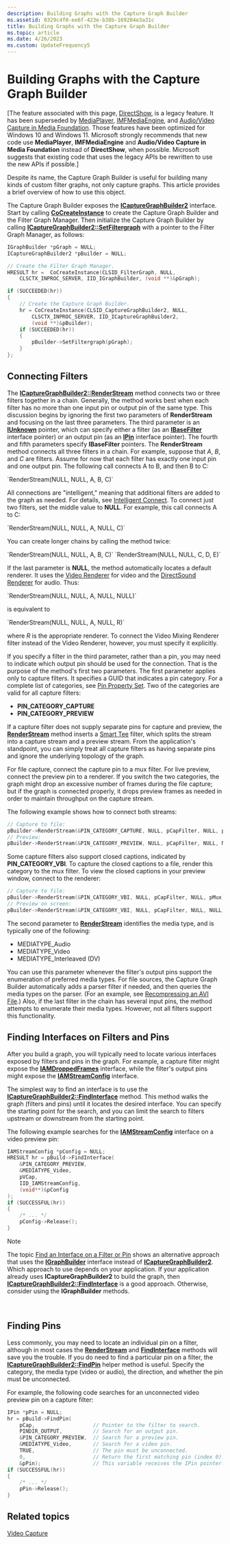 ```yaml
---
description: Building Graphs with the Capture Graph Builder
ms.assetid: 0329c4f0-ee6f-423e-b38b-169204e3a31c
title: Building Graphs with the Capture Graph Builder
ms.topic: article
ms.date: 4/26/2023
ms.custom: UpdateFrequency5
---
```


# Building Graphs with the Capture Graph Builder

\[The feature associated with this page, [DirectShow](/windows/win32/directshow/directshow), is a legacy feature. It has been superseded by [MediaPlayer](/uwp/api/Windows.Media.Playback.MediaPlayer), [IMFMediaEngine](/windows/win32/api/mfmediaengine/nn-mfmediaengine-imfmediaengine), and [Audio/Video Capture in Media Foundation](windows/win32/medfound/audio-video-capture-in-media-foundation). Those features have been optimized for Windows 10 and Windows 11. Microsoft strongly recommends that new code use **MediaPlayer**, **IMFMediaEngine** and **Audio/Video Capture in Media Foundation** instead of **DirectShow**, when possible. Microsoft suggests that existing code that uses the legacy APIs be rewritten to use the new APIs if possible.\]

Despite its name, the Capture Graph Builder is useful for building many kinds of custom filter graphs, not only capture graphs. This article provides a brief overview of how to use this object.

The Capture Graph Builder exposes the [**ICaptureGraphBuilder2**](/windows/desktop/api/Strmif/nn-strmif-icapturegraphbuilder2) interface. Start by calling [**CoCreateInstance**](/windows/desktop/api/combaseapi/nf-combaseapi-cocreateinstance) to create the Capture Graph Builder and the Filter Graph Manager. Then initialize the Capture Graph Builder by calling [**ICaptureGraphBuilder2::SetFiltergraph**](/windows/desktop/api/Strmif/nf-strmif-icapturegraphbuilder2-setfiltergraph) with a pointer to the Filter Graph Manager, as follows:


```C++
IGraphBuilder *pGraph = NULL;
ICaptureGraphBuilder2 *pBuilder = NULL;

// Create the Filter Graph Manager.
HRESULT hr =  CoCreateInstance(CLSID_FilterGraph, NULL,
    CLSCTX_INPROC_SERVER, IID_IGraphBuilder, (void **)&pGraph);

if (SUCCEEDED(hr))
{
    // Create the Capture Graph Builder.
    hr = CoCreateInstance(CLSID_CaptureGraphBuilder2, NULL,
        CLSCTX_INPROC_SERVER, IID_ICaptureGraphBuilder2, 
        (void **)&pBuilder);
    if (SUCCEEDED(hr))
    {
        pBuilder->SetFiltergraph(pGraph);
    }
};
```



## Connecting Filters

The [**ICaptureGraphBuilder2::RenderStream**](/windows/desktop/api/Strmif/nf-strmif-icapturegraphbuilder2-renderstream) method connects two or three filters together in a chain. Generally, the method works best when each filter has no more than one input pin or output pin of the same type. This discussion begins by ignoring the first two parameters of **RenderStream** and focusing on the last three parameters. The third parameter is an [**IUnknown**](/windows/desktop/api/unknwn/nn-unknwn-iunknown) pointer, which can specify either a filter (as an [**IBaseFilter**](/windows/desktop/api/Strmif/nn-strmif-ibasefilter) interface pointer) or an output pin (as an [**IPin**](/windows/desktop/api/Strmif/nn-strmif-ipin) interface pointer). The fourth and fifth parameters specify **IBaseFilter** pointers. The **RenderStream** method connects all three filters in a chain. For example, suppose that *A*, *B*, and *C* are filters. Assume for now that each filter has exactly one input pin and one output pin. The following call connects A to B, and then B to C:

<dl> `RenderStream(NULL, NULL, A, B, C)`  
</dl>

All connections are "intelligent," meaning that additional filters are added to the graph as needed. For details, see [Intelligent Connect](intelligent-connect.md). To connect just two filters, set the middle value to **NULL**. For example, this call connects A to C:

<dl> `RenderStream(NULL, NULL, A, NULL, C)`  
</dl>

You can create longer chains by calling the method twice:

<dl> `RenderStream(NULL, NULL, A, B, C)`  
`RenderStream(NULL, NULL, C, D, E)`  
</dl>

If the last parameter is **NULL**, the method automatically locates a default renderer. It uses the [Video Renderer](video-renderer-filter.md) for video and the [DirectSound Renderer](directsound-renderer-filter.md) for audio. Thus:

<dl> `RenderStream(NULL, NULL, A, NULL, NULL)`  
</dl>

is equivalent to

<dl> `RenderStream(NULL, NULL, A, NULL, R)`  
</dl>

where *R* is the appropriate renderer. To connect the Video Mixing Renderer filter instead of the Video Renderer, however, you must specify it explicitly.

If you specify a filter in the third parameter, rather than a pin, you may need to indicate which output pin should be used for the connection. That is the purpose of the method's first two parameters. The first parameter applies only to capture filters. It specifies a GUID that indicates a pin category. For a complete list of categories, see [Pin Property Set](pin-property-set.md). Two of the categories are valid for all capture filters:

-   **PIN\_CATEGORY\_CAPTURE**
-   **PIN\_CATEGORY\_PREVIEW**

If a capture filter does not supply separate pins for capture and preview, the [**RenderStream**](/windows/desktop/api/Strmif/nf-strmif-icapturegraphbuilder2-renderstream) method inserts a [Smart Tee](smart-tee-filter.md) filter, which splits the stream into a capture stream and a preview stream. From the application's standpoint, you can simply treat all capture filters as having separate pins and ignore the underlying topology of the graph.

For file capture, connect the capture pin to a mux filter. For live preview, connect the preview pin to a renderer. If you switch the two categories, the graph might drop an excessive number of frames during the file capture; but if the graph is connected properly, it drops preview frames as needed in order to maintain throughput on the capture stream.

The following example shows how to connect both streams:


```C++
// Capture to file:
pBuilder->RenderStream(&PIN_CATEGORY_CAPTURE, NULL, pCapFilter, NULL, pMux);
// Preview:
pBuilder->RenderStream(&PIN_CATEGORY_PREVIEW, NULL, pCapFilter, NULL, NULL);
```



Some capture filters also support closed captions, indicated by **PIN\_CATEGORY\_VBI**. To capture the closed captions to a file, render this category to the mux filter. To view the closed captions in your preview window, connect to the renderer:


```C++
// Capture to file:
pBuilder->RenderStream(&PIN_CATEGORY_VBI, NULL, pCapFilter, NULL, pMux);
// Preview on screen:
pBuilder->RenderStream(&PIN_CATEGORY_VBI, NULL, pCapFilter, NULL, NULL);
```



The second parameter to [**RenderStream**](/windows/desktop/api/Strmif/nf-strmif-icapturegraphbuilder2-renderstream) identifies the media type, and is typically one of the following:

-   MEDIATYPE\_Audio
-   MEDIATYPE\_Video
-   MEDIATYPE\_Interleaved (DV)

You can use this parameter whenever the filter's output pins support the enumeration of preferred media types. For file sources, the Capture Graph Builder automatically adds a parser filter if needed, and then queries the media types on the parser. (For an example, see [Recompressing an AVI File](recompressing-an-avi-file.md).) Also, if the last filter in the chain has several input pins, the method attempts to enumerate their media types. However, not all filters support this functionality.

## Finding Interfaces on Filters and Pins

After you build a graph, you will typically need to locate various interfaces exposed by filters and pins in the graph. For example, a capture filter might expose the [**IAMDroppedFrames**](/windows/desktop/api/Strmif/nn-strmif-iamdroppedframes) interface, while the filter's output pins might expose the [**IAMStreamConfig**](/windows/desktop/api/Strmif/nn-strmif-iamstreamconfig) interface.

The simplest way to find an interface is to use the [**ICaptureGraphBuilder2::FindInterface**](/windows/desktop/api/Strmif/nf-strmif-icapturegraphbuilder2-findinterface) method. This method walks the graph (filters and pins) until it locates the desired interface. You can specify the starting point for the search, and you can limit the search to filters upstream or downstream from the starting point.

The following example searches for the [**IAMStreamConfig**](/windows/desktop/api/Strmif/nn-strmif-iamstreamconfig) interface on a video preview pin:


```C++
IAMStreamConfig *pConfig = NULL;
HRESULT hr = pBuild->FindInterface(
    &PIN_CATEGORY_PREVIEW, 
    &MEDIATYPE_Video,
    pVCap, 
    IID_IAMStreamConfig, 
    (void**)&pConfig
);
if (SUCCESSFUL(hr))
{
    /* ... */
    pConfig->Release();
}
```



> [!Note]  
> The topic [Find an Interface on a Filter or Pin](find-an-interface-on-a-filter-or-pin.md) shows an alternative approach that uses the [**IGraphBuilder**](/windows/desktop/api/Strmif/nn-strmif-igraphbuilder) interface instead of [**ICaptureGraphBuilder2**](/windows/desktop/api/Strmif/nn-strmif-icapturegraphbuilder2). Which approach to use depends on your application. If your application already uses **ICaptureGraphBuilder2** to build the graph, then [**ICaptureGraphBuilder2::FindInterface**](/windows/desktop/api/Strmif/nf-strmif-icapturegraphbuilder2-findinterface) is a good approach. Otherwise, consider using the **IGraphBuilder** methods.

 

## Finding Pins

Less commonly, you may need to locate an individual pin on a filter, although in most cases the [**RenderStream**](/windows/desktop/api/Strmif/nf-strmif-icapturegraphbuilder2-renderstream) and [**FindInterface**](/windows/desktop/api/Strmif/nf-strmif-icapturegraphbuilder2-findinterface) methods will save you the trouble. If you do need to find a particular pin on a filter, the [**ICaptureGraphBuilder2::FindPin**](/windows/desktop/api/Strmif/nf-strmif-icapturegraphbuilder2-findpin) helper method is useful. Specify the category, the media type (video or audio), the direction, and whether the pin must be unconnected.

For example, the following code searches for an unconnected video preview pin on a capture filter:


```C++
IPin *pPin = NULL;
hr = pBuild->FindPin(
    pCap,                   // Pointer to the filter to search.
    PINDIR_OUTPUT,          // Search for an output pin.
    &PIN_CATEGORY_PREVIEW,  // Search for a preview pin.
    &MEDIATYPE_Video,       // Search for a video pin.
    TRUE,                   // The pin must be unconnected. 
    0,                      // Return the first matching pin (index 0).
    &pPin);                 // This variable receives the IPin pointer.
if (SUCCESSFUL(hr))
{
    /* ... */
    pPin->Release();
}
```



## Related topics

<dl> <dt>

[Video Capture](video-capture.md)
</dt> </dl>

 

 
